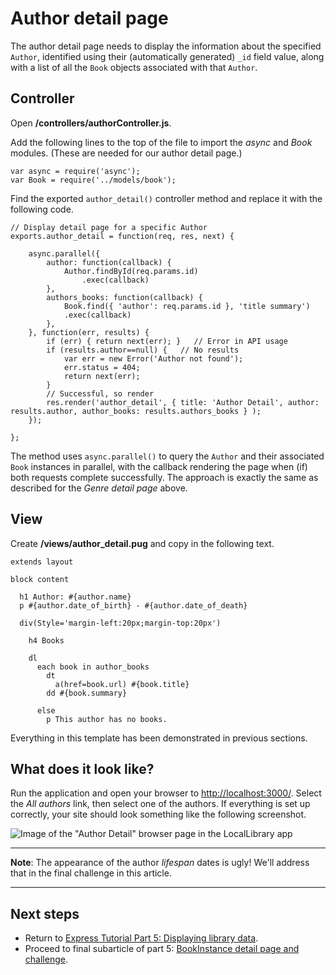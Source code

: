 # Author detail page

The author detail page needs to display the information about the specified `Author`, identified using their (automatically generated) `_id` field value, along with a list of all the `Book` objects associated with that `Author`.

## Controller

Open **/controllers/authorController.js**.

Add the following lines to the top of the file to import the *async* and *Book* modules. (These are needed for our author detail page.)
```
var async = require('async');
var Book = require('../models/book');
```
Find the exported `author_detail()` controller method and replace it with the following code.
```
// Display detail page for a specific Author
exports.author_detail = function(req, res, next) {
    
    async.parallel({
        author: function(callback) {
            Author.findById(req.params.id) 
                .exec(callback)
        },
        authors_books: function(callback) {
            Book.find({ 'author': req.params.id }, 'title summary')
            .exec(callback)
        },
    }, function(err, results) {
        if (err) { return next(err); }   // Error in API usage
        if (results.author==null) {   // No results
            var err = new Error('Author not found');
            err.status = 404;
            return next(err);
        }
        // Successful, so render
        res.render('author_detail', { title: 'Author Detail', author: results.author, author_books: results.authors_books } );
    });
    
};
```
The method uses `async.parallel()` to query the `Author` and their associated `Book` instances in parallel, with the callback rendering the page when (if) both requests complete successfully. The approach is exactly the same as described for the *Genre detail page* above.

## View

Create **/views/author_detail.pug** and copy in the following text.
```
extends layout 

block content 

  h1 Author: #{author.name} 
  p #{author.date_of_birth} - #{author.date_of_death} 

  div(Style='margin-left:20px;margin-top:20px')

    h4 Books 

    dl 
      each book in author_books 
        dt 
          a(href=book.url) #{book.title} 
        dd #{book.summary}

      else 
        p This author has no books.
```
Everything in this template has been demonstrated in previous sections.

## What does it look like?

Run the application and open your browser to [http://localhost:3000/](http://localhost:3000/). Select the *All authors* link, then select one of the authors. If everything is set up correctly, your site should look something like the following screenshot.

![Image of the "Author Detail" browser page in the LocalLibrary app](https://developer.mozilla.org/en-US/docs/Learn/Server-side/Express_Nodejs/Displaying_data/Author_detail_page/locallibary_express_author_detail.png)

<hr>

**Note**: The appearance of the author *lifespan* dates is ugly! We'll address that in the final challenge in this article.

<hr>

## Next steps

* Return to [Express Tutorial Part 5: Displaying library data](https://github.com/AndrewSRea/My_Learning_Port/tree/main/JavaScript/Server-Side_Website_Programming/Express_Web_Framework/Express_Tutorial_5#express-tutorial-part-5-displaying-library-data).
* Proceed to final subarticle of part 5: [BookInstance detail page and challenge]().